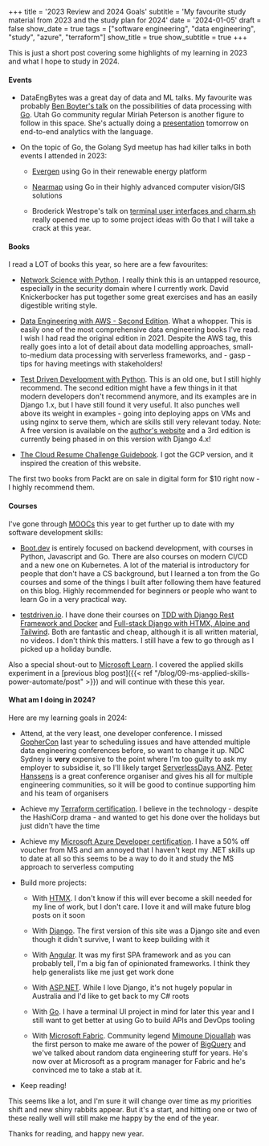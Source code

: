 +++
title = '2023 Review and 2024 Goals'
subtitle = 'My favourite study material from 2023 and the study plan for 2024'
date = '2024-01-05'
draft = false
show_date = true
tags = ["software engineering", "data engineering", "study", "azure", "terraform"]
show_title = true
show_subtitle = true
+++

This is just a short post covering some highlights of my learning in 2023 and what I hope to study in 2024.

#### Events
- DataEngBytes was a great day of data and ML talks. My favourite was probably [Ben Boyter's talk](https://www.youtube.com/watch?v=ovXPxdJJSU8) on the possibilities of data processing with [Go](https://go.dev). Utah Go community regular Miriah Peterson is another figure to follow in this space. She's actually doing a [presentation](https://www.linkedin.com/events/end2enddataanalyticsfornon-prof7148080306338578432/?lipi=urn%3Ali%3Apage%3Ad_flagship3_search_srp_content%3BYB8KerkfQQqDiuN4pLCPYA%3D%3D) tomorrow on end-to-end analytics with the language.

- On the topic of Go, the Golang Syd meetup has had killer talks in both events I attended in 2023:
  - [Evergen](https://evergen.energy/) using Go in their renewable energy platform

  - [Nearmap](https://www.nearmap.com/au/en?utm_source=google&utm_medium=organic) using Go in their highly advanced computer vision/GIS solutions

  - Broderick Westrope's talk on [terminal user interfaces and charm.sh](https://github.com/Broderick-Westrope/golang-syd-meetup-nov2023) really opened me up to some project ideas with Go that I will take a crack at this year.

#### Books
I read a LOT of books this year, so here are a few favourites:
- [Network Science with Python](https://www.packtpub.com/product/network-science-with-python/9781801073691). I really think this is an untapped resource, especially in the security domain where I currently work. David Knickerbocker has put together some great exercises and has an easily digestible writing style.

- [Data Engineering with AWS - Second Edition](https://www.packtpub.com/product/data-engineering-with-aws-second-edition/9781804614426). What a whopper. This is easily one of the most comprehensive data engineering books I've read. I wish I had read the original edition in 2021. Despite the AWS tag, this really goes into a lot of detail about data modelling approaches, small-to-medium data processing with serverless frameworks, and - gasp - tips for having meetings with stakeholders!

- [Test Driven Development with Python](https://www.amazon.com/Test-Driven-Development-Python-Selenium-JavaScript-ebook/dp/B074HXXXLS). This is an old one, but I still highly recommend. The second edition might have a few things in it that modern developers don't recommend anymore, and its examples are in Django 1.x, but I have still found it very useful. It also punches well above its weight in examples - going into deploying apps on VMs and using nginx to serve them, which are skills still very relevant today. Note: A free version is available on the [author's website](https://obeythetestinggoat.com) and a 3rd edition is currently being phased in on this version with Django 4.x!

- [The Cloud Resume Challenge Guidebook](https://cloudresumechallenge.dev/). I got the GCP version, and it inspired the creation of this website.

The first two books from Packt are on sale in digital form for $10 right now - I highly recommend them.

#### Courses
I've gone through [MOOCs](https://en.wikipedia.org/wiki/Massive_open_online_course) this year to get further up to date with my software development skills:

- [Boot.dev](https://boot.dev) is entirely focused on backend development, with courses in Python, Javascript and Go. There are also courses on modern CI/CD and a new one on Kubernetes. A lot of the material is introductory for people that don't have a CS background, but I learned a ton from the Go courses and some of the things I built after following them have featured on this blog. Highly recommended for beginners or people who want to learn Go in a very practical way.

- [testdriven.io](https://testdriven.io). I have done their courses on [TDD with Django Rest Framework and Docker](https://testdriven.io/courses/tdd-django/) and [Full-stack Django with HTMX, Alpine and Tailwind](https://testdriven.io/courses/django-htmx/). Both are fantastic and cheap, although it is all written material, no videos. I don't think this matters. I still have a few to go through as I picked up a holiday bundle.

Also a special shout-out to [Microsoft Learn](https://learn.microsoft.com). I covered the applied skills experiment in a [previous blog post]({{< ref "/blog/09-ms-applied-skills-power-automate/post" >}}) and will continue with these this year.

#### What am I doing in 2024?

Here are my learning goals in 2024:

- Attend, at the very least, one developer conference. I missed [GopherCon](https://gophercon.com.au) last year to scheduling issues and have attended multiple data engineering conferences before, so want to change it up. NDC Sydney is **very** expensive to the point where I'm too guilty to ask my employer to subsidise it, so I'll likely target [ServerlessDays ANZ](https://anz.serverlessdays.io/). [Peter Hanssens](https://www.peterhanssens.com.au/) is a great conference organiser and gives his all for multiple engineering communities, so it will be good to continue supporting him and his team of organisers

- Achieve my [Terraform certification](https://www.hashicorp.com/certification/terraform-associate). I believe in the technology - despite the HashiCorp drama - and wanted to get his done over the holidays but just didn't have the time

- Achieve my [Microsoft Azure Developer certification](https://learn.microsoft.com/en-us/credentials/certifications/azure-developer/). I have a 50% off voucher from MS and am annoyed that I haven't kept my .NET skills up to date at all so this seems to be a way to do it and study the MS approach to serverless computing

- Build more projects: 

  - With [HTMX](https://htmx.org). I don't know if this will ever become a skill needed for my line of work, but I don't care. I love it and will make future blog posts on it soon

  - With [Django](https://djangoproject.com). The first version of this site was a Django site and even though it didn't survive, I want to keep building with it

  - With [Angular](https://angular.io). It was my first SPA framework and as you can probably tell, I'm a big fan of opinionated frameworks. I think they help generalists like me just get work done

  - With [ASP.NET](https://asp.net). While I love Django, it's not hugely popular in Australia and I'd like to get back to my C# roots

  - With [Go](https://go.dev). I have a terminal UI project in mind for later this year and I still want to get better at using Go to build APIs and DevOps tooling

  - With [Microsoft Fabric](https://www.microsoft.com/en-us/microsoft-fabric). Community legend [Mimoune Djouallah](https://datamonkeysite.com/about/) was the first person to make me aware of the power of [BigQuery](https://cloud.google.com/bigquery) and we've talked about random data engineering stuff for years. He's now over at Microsoft as a program manager for Fabric and he's convinced me to take a stab at it.

- Keep reading!

This seems like a lot, and I'm sure it will change over time as my priorities shift and new shiny rabbits appear. But it's a start, and hitting one or two of these really well will still make me happy by the end of the year.

Thanks for reading, and happy new year.